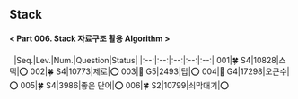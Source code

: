 ## Stack
#### < Part 006. Stack 자료구조 활용 Algorithm >
&nbsp;
|Seq.|Lev.|Num.|Question|Status|
|:--:|:--:|:--:|:--:|:--:|
001|🍀 S4|10828|스택|:o:
002|🍀 S4|10773|제로|:o:
003|👑 G5|2493|탑|:o:
004|👑 G4|17298|오큰수|:o:
005|🍀 S4|3986|좋은 단어|:o:
006|🍀 S2|10799|쇠막대기|:o: